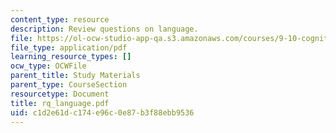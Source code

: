 ```yaml
---
content_type: resource
description: Review questions on language.
file: https://ol-ocw-studio-app-qa.s3.amazonaws.com/courses/9-10-cognitive-neuroscience-spring-2006/c1d2e61dc174e96c0e87b3f88ebb9536_rq_language.pdf
file_type: application/pdf
learning_resource_types: []
ocw_type: OCWFile
parent_title: Study Materials
parent_type: CourseSection
resourcetype: Document
title: rq_language.pdf
uid: c1d2e61d-c174-e96c-0e87-b3f88ebb9536
---
```

